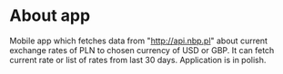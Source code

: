 # About app
Mobile app which fetches data from "http://api.nbp.pl" about current exchange rates of PLN to chosen currency of USD or GBP.
It can fetch current rate or list of rates from last 30 days.
Application is in polish. 
